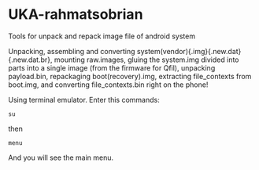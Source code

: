 # UKA-rahmatsobrian
Tools for unpack and repack image file of android system

 Unpacking, assembling and converting system(vendor){.img}{.new.dat}{.new.dat.br},
 mounting raw.images, gluing the system.img divided into parts into a single image (from the firmware for Qfil),
 unpacking payload.bin, repackaging boot(recovery).img,
 extracting file_contexts from boot.img,
 and converting file_contexts.bin right on the phone!

 Using terminal emulator.
 Enter this commands:

	su

then

	menu
	
 And you will see the main menu.
